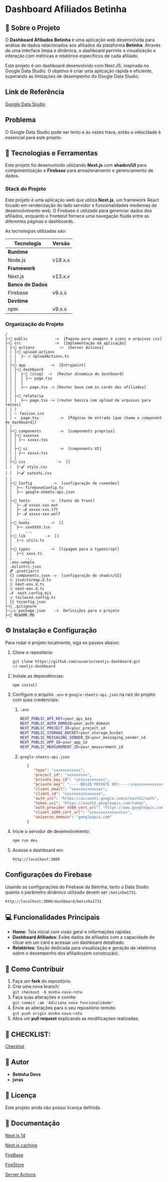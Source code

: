 # Dashboard Afiliados Betinha

## 📖 Sobre o Projeto

O **Dashboard Afiliados Betinha** é uma aplicação web desenvolvida para análise de dados relacionados aos afiliados da plataforma **Betinha**. Através de uma interface limpa e dinâmica, o dashboard permite a visualização e interação com métricas e relatórios específicos de cada afiliado.

Este projeto é um dashboard desenvolvido com Next.JS, inspirado no Google Data Studio. O objetivo é criar uma aplicação rápida e eficiente, superando as limitações de desempenho do Google Data Studio.

## Link de Referência

[Google Data Studio](https://lookerstudio.google.com/u/0/reporting/bf4f21cf-438e-4ba6-baf8-53daa70d2e57/page/tUbQE)

## Problema

O Google Data Studio pode ser lento e às vezes trava, então a velocidade é essencial para este projeto.

## 🚀 Tecnologias e Ferramentas

Este projeto foi desenvolvido utilizando **Next.js** com **shadcn/UI** para componentização e **Firebase** para armazenamento e gerenciamento de dados.

### Stack do Projeto

Este projeto é uma aplicação web que utiliza **Next.js**, um framework React focado em renderização do lado servidor e funcionalidades modernas de desenvolvimento web. O Firebase é utilizado para gerenciar dados dos afiliados, enquanto o frontend fornece uma navegação fluida entre as diferentes páginas e dashboards.

As tecnologias utilizadas são:

| **Tecnologia**        | **Versão**       |
|-----------------------|------------------|
| **Runtime**           |                  |
| Node.js               | v18.x.x          |
| **Framework**         |                  |
| Next.js               | v13.x.x          |
| **Banco de Dados**    |                  |
| Firebase              | v9.x.x           |
| **Devtime**           |                  |
| npm                   | v9.x.x           |

### Organização do Projeto
```
/
├─📁 public            ->  [Pagina para imagens e icons e arquivos csv]
├─📁 src               ->  [Implementação da aplicação]
│ ├─📁 actions           ->  [Server Actions]
│ │ ├─📁 upload-actions
| | |  ├─ 🇹 UploadActions.ts
| | |
│ ├─📁 app           ->  [Entrypoint]
│ │ ├─📁 dashboard
│ │ │  ├─📁 [slug]  ->  [Router dinamica do dashboard]
│ │ │  │ ├─⚛ page.tsx
| | |  | 
│ │ |  ├─⚛ page.tsx -> [Router base com os cards dos afiliados]
| | |  
│ │ ├─📁 relatoria 
│ │ |  ├─⚛ page.tsx -> [router basica com upload de arquivos para testes]
| | |  
│ │ ✨ favicon.ico
│ │ ⚛  page.tsx         ->  [Páginas de entrada [que chama o component de dashboard]] 
│ │ 
│ ├─📁 components        ->  [components proprios]
│ │ ├─📁 xxxxxxx
│ │ │ ├─⚛ xxxxx.tsx
│ │ | 
│ │ ├─📁 ui              ->  [components UI]
│ │ │ ├─⚛ xxxxx.tsx
│ │ |
│ ├─📁 css              ->  []
│ │  ├─🖌️ style.css
│ │  ├─🖌️ satoshi.css
│ │  
│ ├─📁 Config         ->  [configuração de conexões]
│ │  ├─⚛ firebaseConfig.ts
| |  ├─⚛ google-sheets-api.json 
│ │
│ ├─📁 fonts         ->  [fonts do front]
│ │  ├─ 𝓐 xxxxx-xxx.eot
│ │  ├─ 𝓐 xxxxx-xxx.tft
│ │  ├─ 𝓐 xxxxx-xxx.wolf
│ │     ...
│ ├─📁 hooks         ->  []
│ │  ├─⚛ useXXXX.tsx
│ │      ...
│ ├─📁 lib         ->  []
│ │  ├─🇹 utils.ts
│ │
│ ├─📁 types         ->  [tipagem para o typescript]
│ │  ├─🇹 xxxx.ts
│ │      ...
│ .env-semple
│ .eslintrc.json
│ 𝓟 .prettierrc
| {} components.json ->  [configuração do shadcn/UI]
| 🇹 jsvectormap.d.ts
| 🇹 next-env.d.ts
| 🇹 next-env.d.ts
| 𝓝  next.config.mjs
| 🇹 tailwind.config.ts
| {} tsconfig.json
├─📄 .gitignore
├─🇯‌🇸‌ package.json    ->  Definições para o projeto
├─📄 README.MD
```

## ⚙️ Instalação e Configuração

Para rodar o projeto localmente, siga os passos abaixo:

1. Clone o repositório:

   ```bash
   git clone https://github.com/usuario/nextjs-dashboard.git
   cd nextjs-dashboard
   ```

2. Instale as dependências:

   ```bash
   npm install
   ```

3. Configure o arquivo `.env` e `google-sheets-api.json` na raiz do projeto com suas credenciais:

   1. `.env`
      ```bash
      NEXT_PUBLIC_API_KEY=your_api_key
      NEXT_PUBLIC_AUTH_DOMAIN=your_auth_domain
      NEXT_PUBLIC_PROJECT_ID=your_project_id
      NEXT_PUBLIC_STORAGE_BUCKET=your_storage_bucket
      NEXT_PUBLIC_MESSAGING_SENDER_ID=your_messaging_sender_id
      NEXT_PUBLIC_APP_ID=your_app_id
      NEXT_PUBLIC_MEASUREMENT_ID=your_measurement_id
      ```

   2. `google-sheets-api.json`
      ```json
         {
            "type": "xxxxxxxxxxxx",
            "project_id": "xxxxxxxxx",
            "private_key_id": "xxxxxxxxxxxxx",
            "private_key": "-----BEGIN PRIVATE KEY-----\nxxxxxxxxxxxxx\nxxxxxxxx\n-----END PRIVATE KEY-----\n",
            "client_email": "xxxxxxxxxxxxxx",
            "client_id": "xxxxxxxxxxxxxxxx",
            "auth_uri": "https://accounts.google.com/o/oauth2/auth",
            "token_uri": "https://oauth2.googleapis.com/token",
            "auth_provider_x509_cert_url": "https://www.googleapis.com/oauth2/v1/certs",
            "client_x509_cert_url": "xxxxxxxxxxxxxxxxx",
            "universe_domain": "googleapis.com"
         }

      ```

4. Inicie o servidor de desenvolvimento:

   ```bash
   npm run dev
   ```

5. Acesse o dashboard em:

   ```
   http://localhost:3000
   ```

## Configurações do Firebase

Usando as configurações do Firebase da Betinha, tanto o Data Studio quanto o parâmetro dinâmico utilizado devem ser `/betinha1731`.

   ```
   http://localhost:3000/dashboard/betinha1731
   ```


## 💻 Funcionalidades Principais

- **Home**: Tela inicial com visão geral e informações rápidas.
- **Dashboard Afiliados**: Exibe dados de afiliados com a capacidade de clicar em um card e acessar um dashboard detalhado.
- **Relatórios**: Seção dedicada para visualização e geração de relatórios sobre o desempenho dos afiliados(em construção).

## 🔧 Como Contribuir

1. Faça um **fork** do repositório.
2. Crie uma nova branch:  
   `git checkout -b minha-nova-rota`
3. Faça suas alterações e comite:  
   `git commit -am 'Adiciona nova funcionalidade'`
4. Envie as alterações para o seu repositório remoto:  
   `git push origin minha-nova-rota`
5. Abra um **pull request** explicando as modificações realizadas.

## 📝 CHECKLIST:

[Checklist](docs\CHECKLIST.MD)

## 📝 Autor

- **Betinha Devs**
- **jvras**

## 📜 Licença

Este projeto ainda não possui licença definida.

## 📖 Documentação

[Next.js 14](https://nextjs.org/docs/14/getting-started)

[Next.js caching](https://nextjs.org/docs/app/building-your-application/caching)

[FireBase](https://firebase.google.com/docs)

[FireStore](https://firebase.google.com/docs/firestore)

[Server Actions](https://react.dev/reference/rsc/server-actions)


